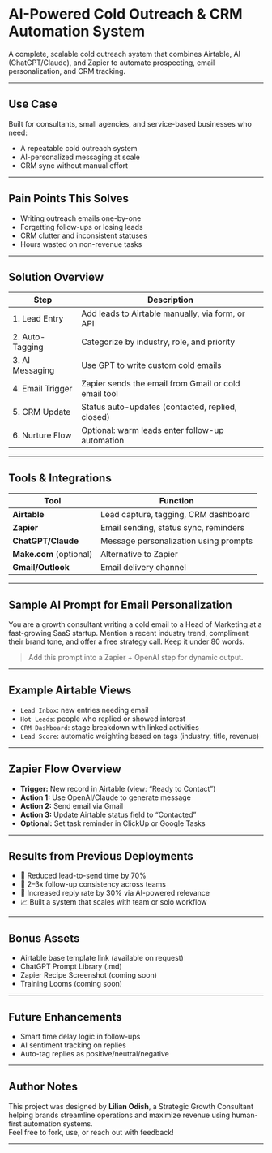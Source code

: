 # AI-Powered Cold Outreach & CRM Automation System

A complete, scalable cold outreach system that combines Airtable, AI (ChatGPT/Claude), and Zapier to automate prospecting, email personalization, and CRM tracking.

---

## Use Case

Built for consultants, small agencies, and service-based businesses who need:
- A repeatable cold outreach system
- AI-personalized messaging at scale
- CRM sync without manual effort

---

## Pain Points This Solves

- Writing outreach emails one-by-one
- Forgetting follow-ups or losing leads
- CRM clutter and inconsistent statuses
- Hours wasted on non-revenue tasks

---

## Solution Overview

| Step | Description |
|------|-------------|
| 1. Lead Entry | Add leads to Airtable manually, via form, or API |
| 2. Auto-Tagging | Categorize by industry, role, and priority |
| 3. AI Messaging | Use GPT to write custom cold emails |
| 4. Email Trigger | Zapier sends the email from Gmail or cold email tool |
| 5. CRM Update | Status auto-updates (contacted, replied, closed) |
| 6. Nurture Flow | Optional: warm leads enter follow-up automation |

---

## Tools & Integrations

| Tool       | Function                                |
|------------|------------------------------------------|
| **Airtable** | Lead capture, tagging, CRM dashboard     |
| **Zapier**   | Email sending, status sync, reminders     |
| **ChatGPT/Claude** | Message personalization using prompts |
| **Make.com** (optional) | Alternative to Zapier            |
| **Gmail/Outlook** | Email delivery channel               |

---

## Sample AI Prompt for Email Personalization

You are a growth consultant writing a cold email to a Head of Marketing at a fast-growing SaaS startup. Mention a recent industry trend, compliment their brand tone, and offer a free strategy call. Keep it under 80 words.



> Add this prompt into a Zapier + OpenAI step for dynamic output.

---

## Example Airtable Views

- `Lead Inbox`: new entries needing email
- `Hot Leads`: people who replied or showed interest
- `CRM Dashboard`: stage breakdown with linked activities
- `Lead Score`: automatic weighting based on tags (industry, title, revenue)

---

## Zapier Flow Overview

- **Trigger:** New record in Airtable (view: “Ready to Contact”)
- **Action 1:** Use OpenAI/Claude to generate message
- **Action 2:** Send email via Gmail
- **Action 3:** Update Airtable status field to “Contacted”
- **Optional:** Set task reminder in ClickUp or Google Tasks

---

## Results from Previous Deployments

- 🔽 Reduced lead-to-send time by 70%
- 🔁 2–3x follow-up consistency across teams
- 💬 Increased reply rate by 30% via AI-powered relevance
- 📈 Built a system that scales with team or solo workflow

---

## Bonus Assets

- Airtable base template link (available on request)
- ChatGPT Prompt Library (.md)
- Zapier Recipe Screenshot (coming soon)
- Training Looms (coming soon)

---

## Future Enhancements

- Smart time delay logic in follow-ups
- AI sentiment tracking on replies
- Auto-tag replies as positive/neutral/negative

---

## Author Notes

This project was designed by **Lilian Odish**, a Strategic Growth Consultant helping brands streamline operations and maximize revenue using human-first automation systems.  
Feel free to fork, use, or reach out with feedback!

---

